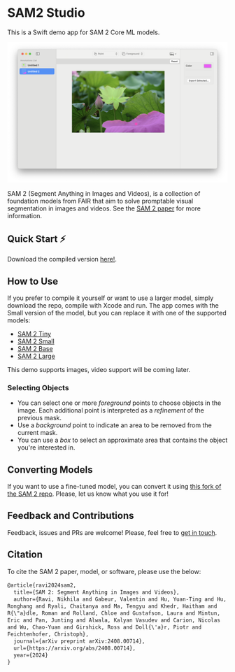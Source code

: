 # SAM2 Studio

This is a Swift demo app for SAM 2 Core ML models.

![UI Screenshot](screenshot.png)

SAM 2 (Segment Anything in Images and Videos), is a collection of foundation models from FAIR that aim to solve promptable visual segmentation in images and videos. See the [SAM 2 paper](https://arxiv.org/abs/2408.00714) for more information.

## Quick Start ⚡️

Download the compiled version [here!](https://huggingface.co/coreml-projects/sam-2-studio).

## How to Use

If you prefer to compile it yourself or want to use a larger model, simply download the repo, compile with Xcode and run. 
The app comes with the Small version of the model, but you can replace it with one of the supported models:

- [SAM 2 Tiny](https://huggingface.co/coreml-projects/coreml-sam2-tiny)
- [SAM 2 Small](https://huggingface.co/coreml-projects/coreml-sam2-small)
- [SAM 2 Base](https://huggingface.co/coreml-projects/coreml-sam2-base)
- [SAM 2 Large](https://huggingface.co/coreml-projects/coreml-sam2-large)

This demo supports images, video support will be coming later.

### Selecting Objects

- You can select one or more _foreground_ points to choose objects in the image. Each additional point is interpreted as a _refinement_ of the previous mask.
- Use a _background_ point to indicate an area to be removed from the current mask.
- You can use a _box_ to select an approximate area that contains the object you're interested in.

## Converting Models

If you want to use a fine-tuned model, you can convert it using [this fork of the SAM 2 repo](https://github.com/huggingface/segment-anything-2/tree/coreml-conversion). Please, let us know what you use it for!

## Feedback and Contributions

Feedback, issues and PRs are welcome! Please, feel free to [get in touch](https://github.com/huggingface/sam2-swiftui/issues/new).

## Citation

To cite the SAM 2 paper, model, or software, please use the below:

```
@article{ravi2024sam2,
  title={SAM 2: Segment Anything in Images and Videos},
  author={Ravi, Nikhila and Gabeur, Valentin and Hu, Yuan-Ting and Hu, Ronghang and Ryali, Chaitanya and Ma, Tengyu and Khedr, Haitham and R{\"a}dle, Roman and Rolland, Chloe and Gustafson, Laura and Mintun, Eric and Pan, Junting and Alwala, Kalyan Vasudev and Carion, Nicolas and Wu, Chao-Yuan and Girshick, Ross and Doll{\'a}r, Piotr and Feichtenhofer, Christoph},
  journal={arXiv preprint arXiv:2408.00714},
  url={https://arxiv.org/abs/2408.00714},
  year={2024}
}
```



